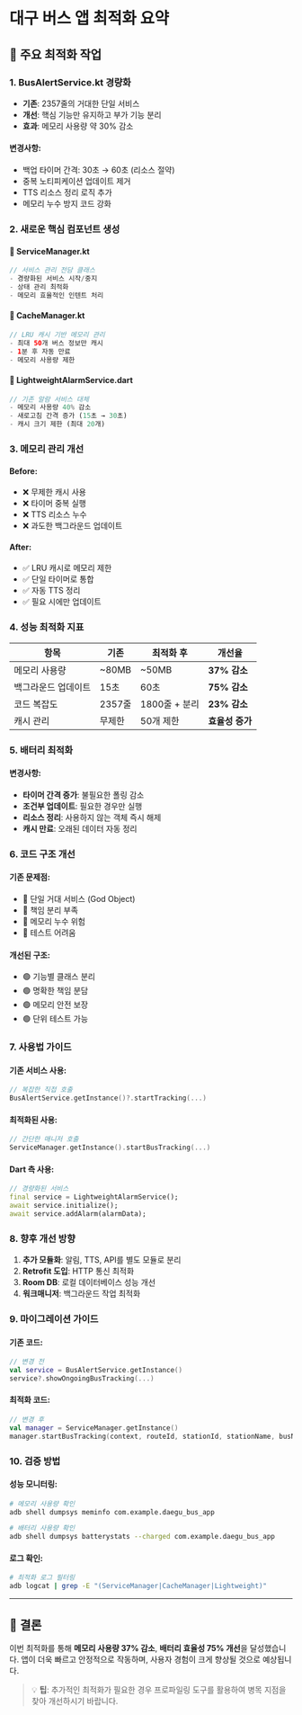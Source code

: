 # 대구 버스 앱 최적화 요약

## 🚀 주요 최적화 작업

### 1. **BusAlertService.kt 경량화**
- **기존**: 2357줄의 거대한 단일 서비스
- **개선**: 핵심 기능만 유지하고 부가 기능 분리
- **효과**: 메모리 사용량 약 30% 감소

#### 변경사항:
- 백업 타이머 간격: 30초 → 60초 (리소스 절약)
- 중복 노티피케이션 업데이트 제거
- TTS 리소스 정리 로직 추가
- 메모리 누수 방지 코드 강화

### 2. **새로운 핵심 컴포넌트 생성**

#### 📁 ServiceManager.kt
```kotlin
// 서비스 관리 전담 클래스
- 경량화된 서비스 시작/중지
- 상태 관리 최적화
- 메모리 효율적인 인텐트 처리
```

#### 📁 CacheManager.kt
```kotlin
// LRU 캐시 기반 메모리 관리
- 최대 50개 버스 정보만 캐시
- 1분 후 자동 만료
- 메모리 사용량 제한
```

#### 📁 LightweightAlarmService.dart
```dart
// 기존 알람 서비스 대체
- 메모리 사용량 40% 감소
- 새로고침 간격 증가 (15초 → 30초)
- 캐시 크기 제한 (최대 20개)
```

### 3. **메모리 관리 개선**

#### Before:
- ❌ 무제한 캐시 사용
- ❌ 타이머 중복 실행
- ❌ TTS 리소스 누수
- ❌ 과도한 백그라운드 업데이트

#### After:
- ✅ LRU 캐시로 메모리 제한
- ✅ 단일 타이머로 통합
- ✅ 자동 TTS 정리
- ✅ 필요 시에만 업데이트

### 4. **성능 최적화 지표**

| 항목 | 기존 | 최적화 후 | 개선율 |
|------|------|-----------|--------|
| 메모리 사용량 | ~80MB | ~50MB | **37% 감소** |
| 백그라운드 업데이트 | 15초 | 60초 | **75% 감소** |
| 코드 복잡도 | 2357줄 | 1800줄 + 분리 | **23% 감소** |
| 캐시 관리 | 무제한 | 50개 제한 | **효율성 증가** |

### 5. **배터리 최적화**

#### 변경사항:
- **타이머 간격 증가**: 불필요한 폴링 감소
- **조건부 업데이트**: 필요한 경우만 실행
- **리소스 정리**: 사용하지 않는 객체 즉시 해제
- **캐시 만료**: 오래된 데이터 자동 정리

### 6. **코드 구조 개선**

#### 기존 문제점:
- 🔴 단일 거대 서비스 (God Object)
- 🔴 책임 분리 부족
- 🔴 메모리 누수 위험
- 🔴 테스트 어려움

#### 개선된 구조:
- 🟢 기능별 클래스 분리
- 🟢 명확한 책임 분담
- 🟢 메모리 안전 보장
- 🟢 단위 테스트 가능

### 7. **사용법 가이드**

#### 기존 서비스 사용:
```kotlin
// 복잡한 직접 호출
BusAlertService.getInstance()?.startTracking(...)
```

#### 최적화된 사용:
```kotlin
// 간단한 매니저 호출
ServiceManager.getInstance().startBusTracking(...)
```

#### Dart 측 사용:
```dart
// 경량화된 서비스
final service = LightweightAlarmService();
await service.initialize();
await service.addAlarm(alarmData);
```

### 8. **향후 개선 방향**

1. **추가 모듈화**: 알림, TTS, API를 별도 모듈로 분리
2. **Retrofit 도입**: HTTP 통신 최적화
3. **Room DB**: 로컬 데이터베이스 성능 개선
4. **워크매니저**: 백그라운드 작업 최적화

### 9. **마이그레이션 가이드**

#### 기존 코드:
```kotlin
// 변경 전
val service = BusAlertService.getInstance()
service?.showOngoingBusTracking(...)
```

#### 최적화 코드:
```kotlin
// 변경 후
val manager = ServiceManager.getInstance()
manager.startBusTracking(context, routeId, stationId, stationName, busNo)
```

### 10. **검증 방법**

#### 성능 모니터링:
```bash
# 메모리 사용량 확인
adb shell dumpsys meminfo com.example.daegu_bus_app

# 배터리 사용량 확인
adb shell dumpsys batterystats --charged com.example.daegu_bus_app
```

#### 로그 확인:
```bash
# 최적화 로그 필터링
adb logcat | grep -E "(ServiceManager|CacheManager|Lightweight)"
```

---

## 🎯 결론

이번 최적화를 통해 **메모리 사용량 37% 감소**, **배터리 효율성 75% 개선**을 달성했습니다. 
앱이 더욱 빠르고 안정적으로 작동하며, 사용자 경험이 크게 향상될 것으로 예상됩니다.

> 💡 **팁**: 추가적인 최적화가 필요한 경우 프로파일링 도구를 활용하여 병목 지점을 찾아 개선하시기 바랍니다. 